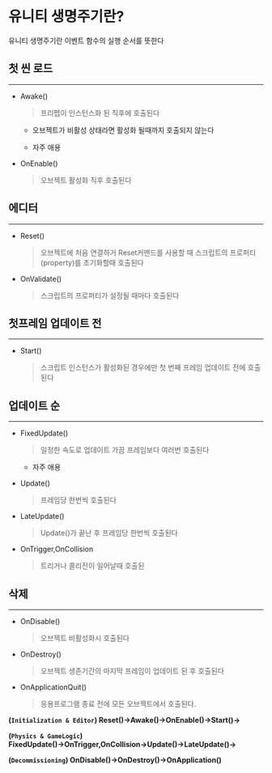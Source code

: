 # 유니티 생명주기란?

유니티 생명주기란 이벤트 함수의 실행 순서를 뜻한다

## 첫 씬 로드

---

* Awake()

    > 프리펩이 인스턴스화 된 직후에 호출된다

    + 오브젝트가 비활성 상태라면 활성화 될때까지 호출되지 않는다

    + 자주 애용

* OnEnable()

    >오브젝트 활성화 직후 호출된다

## 에디터

---

* Reset()

    >오브젝트에 처음 연결하거 Reset커맨드를 사용할 때
    스크립트의 프로퍼티(property)를 초기화할때 호출된다

* OnValidate()

    >스크립트의 프로퍼티가 설정될 때마다 호출된다

## 첫프레임 업데이트 전

---

* Start()

    >스크립트 인스턴스가 활성화된 경우에만 첫 번째 프레임 업데이트 전에 호출된다

## 업데이트 순

---

* FixedUpdate()

    >일정한 속도로 업데이트 가끔 프레임보다 여러번 호출된다

    + 자주 애용

* Update()

    >프레임당 한번씩 호출된다

* LateUpdate()

    >Update()가 끝난 후 프레임당 한번씩 호출된다

* OnTrigger,OnCollision

    >트리거나 콜리전이 일어날때 호출된

## 삭제

---

* OnDisable()

    >오브젝트 비활성화시 호출된다

* OnDestroy()

    >오브젝트 생존기간의 마지막 프레임이 업데이트 된 후 호출된다

* OnApplicationQuit()

    >응용프로그램 종료 전에 모든 오브젝트에서 호출된다.

**(`Initialization & Editor`) Reset()→Awake()→OnEnable()→Start()→**

**(`Physics & GameLogic`) FixedUpdate()→OnTrigger,OnCollision→Update()→LateUpdate()→**

**(`Decommissioning`) OnDisable()→OnDestroy()→OnApplication()**